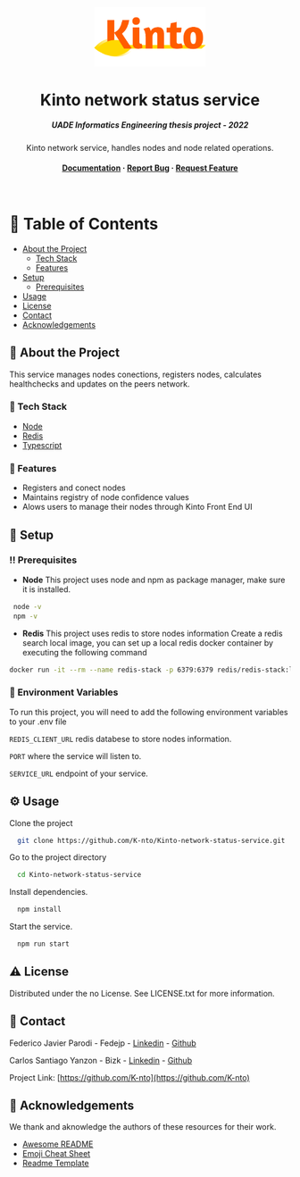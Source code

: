 <div align="center">

  <img src="resources/Kintoisologo.png" alt="logo" width="200" height="auto" />
  <h1>Kinto network status service</h1>
  
  <h5>
    UADE Informatics Engineering thesis project - 2022   
  </h5>

  <p>
    Kinto network service, handles nodes and node related operations. 
  </p>
   
<h4>
    <a href="https://github.com/K-nto/Kinto-node/">Documentation</a>
  <span> · </span>
    <a href="https://github.com/K-nto/Kinto-node/issues/">Report Bug</a>
  <span> · </span>
    <a href="https://github.com/K-nto/Kinto-node/issues/">Request Feature</a>
  </h4>
</div>

<br />

# :notebook_with_decorative_cover: Table of Contents

- [About the Project](#star2-about-the-project)
  - [Tech Stack](#space_invader-tech-stack)
  - [Features](#dart-features)
- [Setup](#Setup)
  - [Prerequisites](#bangbang-prerequisites)
- [Usage](#eyes-usage)
- [License](#warning-license)
- [Contact](#handshake-contact)
- [Acknowledgements](#gem-acknowledgements)

## :star2: About the Project

This service manages nodes conections, registers nodes, calculates healthchecks and updates on the peers network.

### :space_invader: Tech Stack

  <ul>
    <li><a href="https://nodejs.org/">Node</a></li>
    <li><a href="https://redis.io/">Redis</a></li>
    <li><a href="https://www.typescriptlang.org/">Typescript</a></li>
  </ul>

### :dart: Features

- Registers and conect nodes
- Maintains registry of node confidence values
- Alows users to manage their nodes through Kinto Front End UI

## :toolbox: Setup

### :bangbang: Prerequisites

- **Node** This project uses node and npm as package manager, make sure it is installed.

```bash
 node -v
 npm -v
```

- **Redis** This project uses redis to store nodes information
  Create a redis search local image, you can set up a local redis docker container by executing the following command

```bash
docker run -it --rm --name redis-stack -p 6379:6379 redis/redis-stack:latest
```

### :key: Environment Variables

To run this project, you will need to add the following environment variables to your .env file

`REDIS_CLIENT_URL` redis databese to store nodes information.

`PORT` where the service will listen to.

`SERVICE_URL` endpoint of your service.

## :gear: Usage

Clone the project

```bash
  git clone https://github.com/K-nto/Kinto-network-status-service.git
```

Go to the project directory

```bash
  cd Kinto-network-status-service
```

Install dependencies.

```bash
  npm install
```

Start the service.

```bash
  npm run start
```

## :warning: License

Distributed under the no License. See LICENSE.txt for more information.

<!-- Contact -->

## :handshake: Contact

Federico Javier Parodi - Fedejp - [Linkedin](https://www.linkedin.com/in/fedejp) - [Github](https://github.com/Fedejp)

Carlos Santiago Yanzon - Bizk - [Linkedin](https://www.linkedin.com/in/carlos-santiago-yanzon/) - [Github](https://github.com/bizk)

Project Link: [https://github.com/K-nto](https://github.com/K-nto)

## :gem: Acknowledgements

We thank and aknowledge the authors of these resources for their work.

- [Awesome README](https://github.com/matiassingers/awesome-readme)
- [Emoji Cheat Sheet](https://github.com/ikatyang/emoji-cheat-sheet/blob/master/README.md#travel--places)
- [Readme Template](https://github.com/othneildrew/Best-README-Template)
